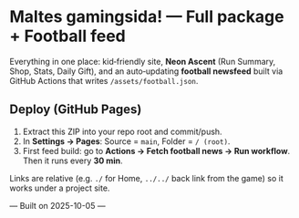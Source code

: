 # Maltes gamingsida! — Full package + Football feed

Everything in one place: kid‑friendly site, **Neon Ascent** (Run Summary, Shop, Stats, Daily Gift), and an auto‑updating **football newsfeed** built via GitHub Actions that writes `/assets/football.json`.

## Deploy (GitHub Pages)
1. Extract this ZIP into your repo root and commit/push.
2. In **Settings → Pages**: Source = `main`, Folder = `/ (root)`.
3. First feed build: go to **Actions → Fetch football news → Run workflow**. Then it runs every **30 min**.

Links are relative (e.g. `./` for Home, `../../` back link from the game) so it works under a project site.

— Built on 2025-10-05 —
